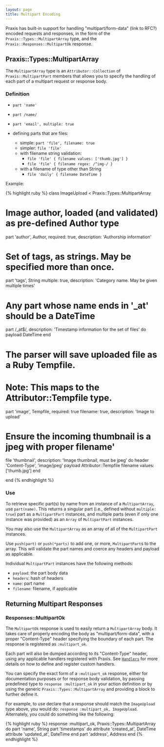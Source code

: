 ```yaml
---
layout: page
title: Multipart Encoding
---
```


Praxis has built-in support for handling "multipart/form-data" (link to RFC?) encoded requests and responses, in the form of the `Praxis::Types::MultipartArray` type, and the `Praxis::Responses::MultipartOk` response.


## Praxis::Types::MultipartArray

The `MultipartArray` type is an `Attributor::Collection` of `Praxis::MultipartPart` members that allows you to specify the handling of each part of a multipart request or response body.

### Definition

* `part 'name'`
* `part /name/`
* `part 'email', multiple: true`

* defining parts that are files:
  * simple: `part 'file', filename: true`
  * simpler: `file 'file'`
  * with filename string validation:
    * `file 'file' { filename values: ['thumb.jpg'] }`
    * `file 'file' { filename regex: /^img-/ }`
  * with a filename of type other than String
    * `file 'daily' { filename DateTime }`

Example: 

{% highlight ruby %}
class ImageUpload < Praxis::Types::MultipartArray

  # Image author, loaded (and validated) as pre-defined Author type  
  part 'author', Author, 
    required: true, 
    description: 'Authorship information'  
  
  # Set of tags, as strings. May be specified more than once.
  part 'tags', String
    multiple: true, 
    description: 'Category name. May be given multiple times'

  # Any part whose name ends in '_at' should be a DateTime
  part /_at$/, description: 'Timestamp information for the set of files' do
    payload DateTime
  end

  # The parser will save uploaded file as a Ruby Tempfile.
  # Note: This maps to the Attributor::Tempfile type.
  part 'image', Tempfile, 
    required: true
    filename: true, 
    description: 'Image to upload'

  # Ensure the incoming thumbnail is a jpeg with proper filename'
  file 'thumbnail', description: 'Image thumbnail, must be jpeg' do
    header 'Content-Type', 'image/jpeg'
    payload Attributor::Tempfile
    filename values: ['thumb.jpg']
  end

end
{% endhighlight %}


### Use


To retrieve specific part(s) by name from an instance of a `MultipartArray`, use `part(name)`. 
This returns a singular part (i.e., defined without `multiple: true`) part as a `MultipartPart` instances, and multiple parts (even if only one instance was provided) as an `Array` of `MultipartPart` instances.

You may also use the `MultipartArray` as an array of all of the `MultipartPart` instances.

Use `push(part)` or `push(*parts)` to add one, or more, `MultipartPart`s to the array. This will validate the part names and coerce any headers and payload as applicable.

Individual `MultipartPart` instances have the following methods:
  * `payload`: the part body data
  * `headers`: hash of headers
  * `name`: part name
  * `filename`: filename, if applicable


## Returning Multipart Responses

### Responses::MultipartOk

The `MultipartOk` response is used to easily return a  `MultipartArray` body. It takes care of properly encoding the body as "multipart/form-data", with a proper "Content-Type" header specifying the boundary of each part. The response is registered as `:multipart_ok`. 

Each part will also be dumped according to its "Content-Type" header, using any applicable handlers registered with Praxis. See [`Handlers`](../requests/) for more details on how to define and register custom handlers.

You can specify the exact form of a `:multipart_ok` response, either for documentation purposes or for response body validation, by passing predefined type to `response :multipart_ok` in your action definition or by using the generic `Praxis::Types::MultipartArray` and providing a block to further define it.

For example, to use declare that a response should match the `ImageUpload` type above, you would do: `response :multipart_ok, ImageUpload`. Alternately, you could do something like the following:

{% highlight ruby %}
response :multipart_ok, Praxis::Types::MultipartArray do
  part 'name', String
  part 'timestamps' do
    attribute 'created_at', DateTime
    attribute 'updated_at', DateTime
  end
  part 'address', Address
end
{% endhighlight %}





